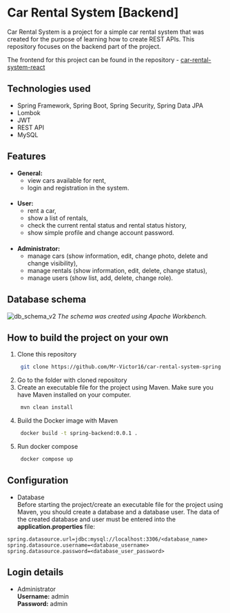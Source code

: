 # Car Rental System [Backend]
Car Rental System is a project for a simple car rental system that was created for the purpose of learning how to create REST APIs. 
This repository focuses on the backend part of the project.

The frontend for this project can be found in the repository - [car-rental-system-react](https://github.com/Mr-Victor16/car-rental-system-react)

## Technologies used
+ Spring Framework, Spring Boot, Spring Security, Spring Data JPA
+ Lombok
+ JWT
+ REST API
+ MySQL

## Features
+ **General:**
  + view cars available for rent,
  + login and registration in the system.
####
+ **User:**
  + rent a car,
  + show a list of rentals,
  + check the current rental status and rental status history,
  + show simple profile and change account password.
####
+ **Administrator:**
  + manage cars (show information, edit, change photo, delete and change visibility),
  + manage rentals (show information, edit, delete, change status),
  + manage users (show list, add, delete, change role).

##  Database schema
![db_schema_v2](https://github.com/Mr-Victor16/car-rental-system-spring/assets/101965882/e0fe0a30-f19a-4c7d-a04b-96f251c79dc7)
_The schema was created using Apache Workbench._

## How to build the project on your own
1. Clone this repository
   ```bash
    git clone https://github.com/Mr-Victor16/car-rental-system-spring
   ```
2. Go to the folder with cloned repository
3. Create an executable file for the project using Maven. Make sure you have Maven installed on your computer.
   ```bash
    mvn clean install
   ```
4. Build the Docker image with Maven
   ```bash
    docker build -t spring-backend:0.0.1 .
   ```
5. Run docker compose
   ```bash
    docker compose up
   ```

## Configuration
+ Database  
Before starting the project/create an executable file for the project using Maven, you should create a database and a database user. The data of the created database and user must be entered into the **application.properties** file:
```
spring.datasource.url=jdbc:mysql://localhost:3306/<database_name>
spring.datasource.username=<database_username>
spring.datasource.password=<database_user_password>
```

## Login details
+ Administrator  
**Username:** admin  
**Password:** admin
